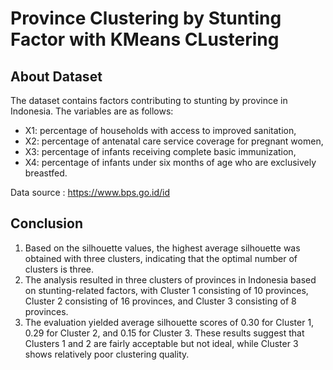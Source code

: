 # Province Clustering by Stunting Factor with KMeans CLustering

## About Dataset
The dataset contains factors contributing to stunting by province in Indonesia. The variables are as follows:
* X1: percentage of households with access to improved sanitation,
* X2: percentage of antenatal care service coverage for pregnant women,
* X3: percentage of infants receiving complete basic immunization,
* X4: percentage of infants under six months of age who are exclusively breastfed.

Data source : https://www.bps.go.id/id

## Conclusion
1. Based on the silhouette values, the highest average silhouette was obtained with three clusters, indicating that the optimal number of clusters is three.
2. The analysis resulted in three clusters of provinces in Indonesia based on stunting-related factors, with Cluster 1 consisting of 10 provinces, Cluster 2 consisting of 16 provinces, and Cluster 3 consisting of 8 provinces.
3. The evaluation yielded average silhouette scores of 0.30 for Cluster 1, 0.29 for Cluster 2, and 0.15 for Cluster 3. These results suggest that Clusters 1 and 2 are fairly acceptable but not ideal, while Cluster 3 shows relatively poor clustering quality.
